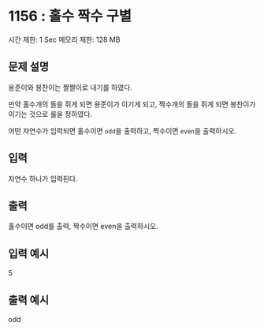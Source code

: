 # 1156 : 홀수 짝수 구별

시간 제한: 1 Sec 메모리 제한: 128 MB

## 문제 설명

용준이와 봉찬이는 짤짤이로 내기를 하였다.

만약 홀수개의 돌을 쥐게 되면 용준이가 이기게 되고, 짝수개의 돌을 쥐게 되면 봉찬이가 이기는 것으로 룰을 정하였다.

어떤 자연수가 입력되면 홀수이면 `odd`을 출력하고, 짝수이면 `even`을 출력하시오.

## 입력

자연수 하나가 입력된다.

## 출력

홀수이면 odd를 출력, 짝수이면 even을 출력하시오.

## 입력 예시

5

## 출력 예시

odd
